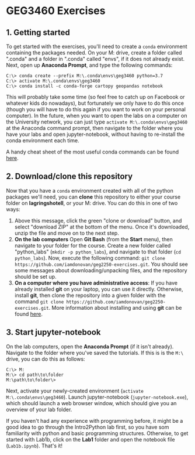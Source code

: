 # GEG3460 Exercises

## 1. Getting started

To get started with the exercises, you'll need to create a `conda` environment containing the packages needed. On your M: drive, create a folder called ".conda" and a folder in ".conda" called "envs", if it does not already exist. Next, open up __Anaconda Prompt__, and type the following commands:

```
C:\> conda create --prefix M:\.conda\envs\geg3460 python=3.7
C:\> activate M:\.conda\envs\geg3460
C:\> conda install -c conda-forge cartopy geopandas notebook
```

This will probably take some time (so feel free to catch up on Facebook or whatever kids do nowadays), but fortunately we only have to do this once (though you will have to do this again if you want to work on your personal computer). In the future, when you want to open the labs on a computer on the University network, you can just type `activate M:\.conda\envs\geg3460` at the Anaconda command prompt, then navigate to the folder where you have your labs and open jupyter-notebook, without having to re-install the conda environment each time.

A handy cheat sheet of the most useful conda commands can be found [here](https://conda.io/docs/user-guide/cheatsheet.html).

## 2. Download/clone this repository

Now that you have a `conda` environment created with all of the python packages we'll need, you can __clone__ this repository to either your course folder on __lagringshotell__,
or your M: drive. You can do this in one of two ways:

1. Above this message, click the green "clone or download" button, and select "download ZIP" at the bottom of the menu. Once it's downloaded, unzip the file and move on to the next step.
2. __On the lab computers__ Open __Git Bash__ (from the __Start__ menu), then navigate to your folder for the course. Create a new folder called "python\_labs" (`mkdir -p python_labs`), and navigate to that folder (`cd python_labs`). Now, execute the following command: `git clone https://github.com/iamdonovan/geg2250-exercises.git`. You should see some messages about downloading/unpacking files, and the repository should be set up.
3. __On a computer where you have administrative access__: If you have already installed __git__ on your laptop, you can use it directly. Otherwise, install __git__, then clone the repository into a given folder with the command `git clone https://github.com/iamdonovan/geg2250-exercises.git`. More information about installing and using __git__ can be found [here](https://git-scm.com/book/en/v2/Getting-Started-Installing-Git).

## 3. Start jupyter-notebook

On the lab computers, open the __Anaconda Prompt__ (if it isn't already). Navigate to the folder where you've saved the tutorials. If this is is the `M:\` drive, you can do this as follows:
```
C:\> M:
M:\> cd path\to\folder
M:\path\to\folder\>
```
Next, activate your newly-created environment (`activate M:\.conda\envs\geg3460`). Launch jupyter-notebook (`jupyter-notebook.exe`), which should launch a web browser window, which should give you an overview of your lab folder. 

If you haven't had any experience with programming before, it might be a good idea to go through the Intro2Python lab first, so you have som familiarity with python and basic programming structures. Otherwise, to get started with Lab1b, click on the __Lab1__ folder and open the notebook file (`Lab1b.ipynb`). That's it!
